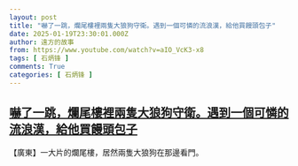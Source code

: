 ```yaml
---
layout: post
title: "嚇了一跳，爛尾樓裡兩隻大狼狗守衛。遇到一個可憐的流浪漢，給他買饅頭包子"
date: 2025-01-19T23:30:01.000Z
author: 遠方的故事
from: https://www.youtube.com/watch?v=aIO_VcK3-x8
tags: [ 石炳锋 ]
comments: True
categories: [ 石炳锋 ]
---
```

<!--1737329401000-->
[嚇了一跳，爛尾樓裡兩隻大狼狗守衛。遇到一個可憐的流浪漢，給他買饅頭包子](https://www.youtube.com/watch?v=aIO_VcK3-x8)
------

<div>
【廣東】一大片的爛尾樓，居然兩隻大狼狗在那邊看門。
</div>
